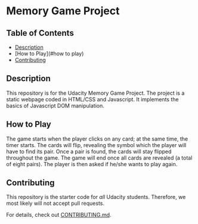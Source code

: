 # Memory Game Project

## Table of Contents

* [Description](#description)
* [How to Play](#how to play)
* [Contributing](#contributing)

## Description

This repository is for the Udacity Memory Game Project. The project is a static webpage coded in HTML/CSS and Javascript. It implements the basics of Javascript DOM manipulation. 

## How to Play

The game starts when the player clicks on any card; at the same time, the timer starts. The cards will flip, revealing the symbol which the player will have to find its pair. Once a pair is found, the cards will stay flipped throughout the game. The game will end once all cards are revealed (a total of eight pairs). The player is then asked if he/she wants to play again. 

## Contributing

This repository is the starter code for _all_ Udacity students. Therefore, we most likely will not accept pull requests.

For details, check out [CONTRIBUTING.md](CONTRIBUTING.md).
